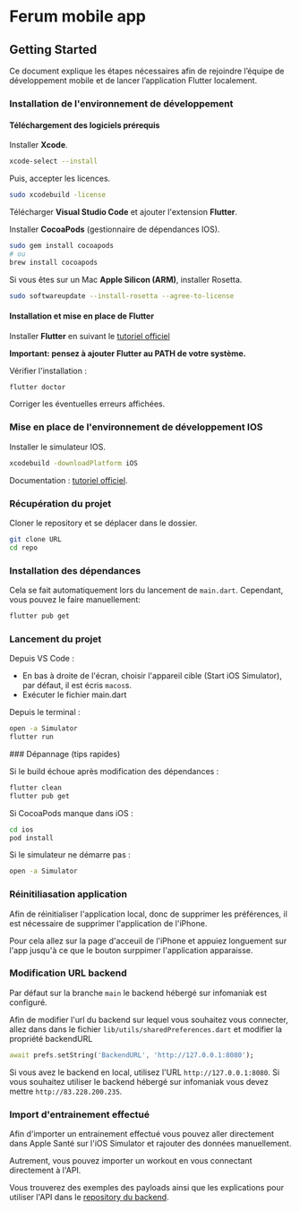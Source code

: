 # Ferum mobile app

## Getting Started

Ce document explique les étapes nécessaires afin de rejoindre l’équipe de développement mobile et de lancer l’application Flutter localement.

### Installation de l'environnement de développement

#### Téléchargement des logiciels prérequis

Installer **Xcode**.

```bash
xcode-select --install
```

Puis, accepter les licences.

```bash
sudo xcodebuild -license
```

Télécharger **Visual Studio Code** et ajouter l'extension **Flutter**.

Installer **CocoaPods** (gestionnaire de dépendances IOS).

```bash
sudo gem install cocoapods
# ou
brew install cocoapods
```

Si vous êtes sur un Mac **Apple Silicon (ARM)**, installer Rosetta.

```bash
sudo softwareupdate --install-rosetta --agree-to-license
```

#### Installation et mise en place de Flutter

Installer **Flutter** en suivant le [tutoriel officiel](https://docs.flutter.dev/install/with-vs-code#install-flutter)

**Important: pensez à ajouter Flutter au PATH de votre système.**

Vérifier l'installation : 

```bash
flutter doctor
```

Corriger les éventuelles erreurs affichées.

### Mise en place de l'environnement de développement IOS

Installer le simulateur IOS.

```bash
xcodebuild -downloadPlatform iOS
```

Documentation : [tutoriel officiel](https://docs.flutter.dev/platform-integration/ios/setup#set-up-tooling).

### Récupération du projet

Cloner le repository et se déplacer dans le dossier.

```bash
git clone URL
cd repo
```

### Installation des dépendances

Cela se fait automatiquement lors du lancement de `main.dart`.
Cependant, vous pouvez le faire manuellement:

```bash
flutter pub get 
```

### Lancement du projet

Depuis VS Code :
- En bas à droite de l'écran, choisir l'appareil cible (Start iOS Simulator), par défaut, il est écris `macos`s.
- Exécuter le fichier main.dart

Depuis le terminal :

```bash
open -a Simulator
flutter run
```

### Dépannage (tips rapides)

Si le build échoue après modification des dépendances :

```bash
flutter clean
flutter pub get
```

Si CocoaPods manque dans iOS :

```bash
cd ios
pod install
```

Si le simulateur ne démarre pas :

```bash
open -a Simulator
```

### Réinitiliasation application

Afin de réinitialiser l'application local, donc de supprimer les préférences, il est nécessaire de supprimer l'application de l'iPhone.

Pour cela allez sur la page d'acceuil de l'iPhone et appuiez longuement sur l'app jusqu'à ce que le bouton surppimer l'application apparaisse.

### Modification URL backend

Par défaut sur la branche `main` le backend hébergé sur infomaniak est configuré.

Afin de modifier l'url du backend sur lequel vous souhaitez vous connecter, allez dans dans le fichier `lib/utils/sharedPreferences.dart` et modifier la propriété backendURL

```dart
await prefs.setString('BackendURL', 'http://127.0.0.1:8080');
```

Si vous avez le backend en local, utilisez l'URL `http://127.0.0.1:8080`. Si vous souhaitez utiliser le backend hébergé sur infomaniak vous devez mettre `http://83.228.200.235`.

### Import d'entrainement effectué

Afin d'importer un entrainement effectué vous pouvez aller directement dans Apple Santé sur l'iOS Simulator et rajouter des données manuellement.

Autrement, vous pouvez importer un workout en vous connectant directement à l'API.

Vous trouverez des exemples des payloads ainsi que les explications pour utiliser l'API dans le [repository du backend](https://github.com/ferum-pdg/backend-api).